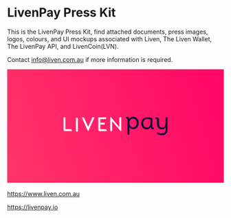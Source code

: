 # LivenPay Press Kit
This is the LivenPay Press Kit, find attached documents, press images, logos, colours, and UI mockups associated with Liven, The Liven Wallet, The LivenPay API, and LivenCoin(LVN).

Contact info@liven.com.au if more information is required.

![image](/Banners/LivenPay_1200x630.jpg)

https://www.liven.com.au

https://livenpay.io
